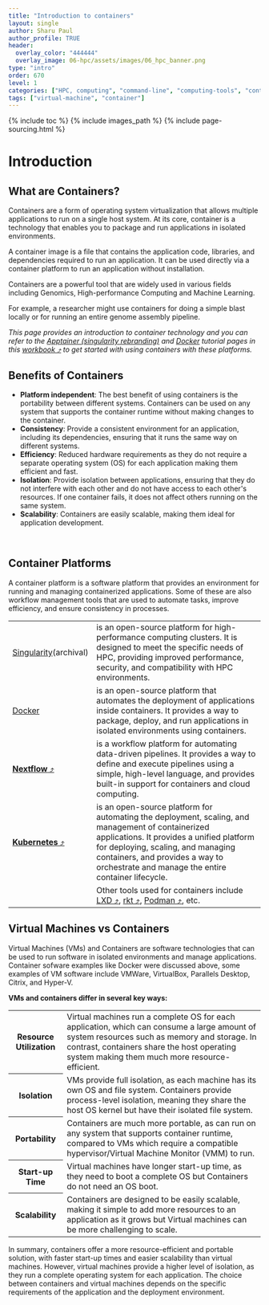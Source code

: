 ```yaml
---
title: "Introduction to containers"
layout: single
author: Sharu Paul
author_profile: TRUE
header:
  overlay_color: "444444"
  overlay_image: 06-hpc/assets/images/06_hpc_banner.png
type: "intro"
order: 670
level: 1
categories: ["HPC, computing", "command-line", "computing-tools", "containers", "virtual-env"]
tags: ["virtual-machine", "container"]
---
```


{% include toc %}
{% include images_path %}
{% include page-sourcing.html %}


# Introduction

## What are Containers?
Containers are a form of operating system virtualization that allows multiple applications to run on a single host system. At its core, container is a technology that enables you to package and run applications in isolated environments.

<div class="note" markdown="1">
A container image is a file that contains the application code, libraries, and dependencies required to run an application. It can be used directly via a container platform to run an application without installation.
</div>

Containers are a powerful tool that are widely used in various fields including Genomics, High-performance Computing and Machine Learning.
<div class="example before" data-before="" markdown="1">
For example, a researcher might use containers for doing a simple blast locally or for running an entire genome assembly pipeline.
</div>

*This page provides an introduction to container technology and you can refer to the <a class="t-links" href="671.1">Apptainer (singularity rebranding)</a> and <a class="t-links" href="672.1">Docker</a> tutorial pages in this <a href="https://datascience.101workbook.org" target="_blank">workbook  ⤴</a> to get started with using containers with these platforms.*
<br>


## Benefits of Containers
* <b>Platform independent</b>: The best benefit of using containers is the portability between different systems. Containers can be used on any system that supports the container runtime without making changes to the container.
* <b>Consistency</b>: Provide a consistent environment for an application, including its dependencies, ensuring that it runs the same way on different systems.
* <b>Efficiency</b>: Reduced hardware requirements as they do not require a separate operating system (OS) for each application making them efficient and fast.
* <b>Isolation</b>: Provide isolation between applications, ensuring that they do not interfere with each other and do not have access to each other's resources. If one container fails, it does not affect others running on the same system.
* <b>Scalability</b>: Containers are easily scalable, making them ideal for application development.
<br>


## Container Platforms
A container platform is a software platform that provides an environment for running and managing containerized applications. Some of these are also workflow management tools that are used to automate tasks, improve efficiency, and ensure consistency in processes.

<table>
  <tr><td><a class="t-links" href="671.2">Singularity</a>(archival)</td> <td>is an open-source platform for high-performance computing clusters. It is designed to meet the specific needs of HPC, providing improved performance, security, and compatibility with HPC environments.</td> </tr>
  <tr><td><a class="t-links" href="672.1">Docker</a></td> <td>is an open-source platform that automates the deployment of applications inside containers. It provides a way to package, deploy, and run applications in isolated environments using containers.</td> </tr>
  <tr><td><a href="https://bioinformaticsworkbook.org/dataAnalysis/nextflow/01_introductionToNextFlow.html#gsc.tab=0" target="_blank"><b>Nextflow</b> ⤴</a></td> <td>is a workflow platform for automating data-driven pipelines. It provides a way to define and execute pipelines using a simple, high-level language, and provides built-in support for containers and cloud computing.</td> </tr>
  <tr><td><a href="https://kubernetes.io/" target="_blank"><b>Kubernetes</b> ⤴</a></td> <td>is an open-source platform for automating the deployment, scaling, and management of containerized applications. It provides a unified platform for deploying, scaling, and managing containers, and provides a way to orchestrate and manage the entire container lifecycle.</td> </tr>
  <tr><td></td> <td>Other tools used for containers include <a href="https://linuxcontainers.org/lxd/" target="_blank">LXD ⤴</a>, <a href="https://github.com/rkt/rkt" target="_blank">rkt ⤴</a>, <a href="https://podman.io/" target="_blank">Podman ⤴</a>, etc.</td> </tr>
</table>


## Virtual Machines vs Containers
Virtual Machines (VMs) and Containers are software technologies that can be used to run software in isolated environments and manage applications. Container sofware examples like Docker were discussed above, some examples of VM software include VMWare, VirtualBox, Parallels Desktop, Citrix, and Hyper-V.

**VMs and containers differ in several key ways:**

<table>
  <tr><th>Resource Utilization</th> <td>Virtual machines run a complete OS for each application, which can consume a large amount of system resources such as memory and storage. In contrast, containers share the host operating system making them much more resource-efficient.</td></tr>
  <tr><th>Isolation</th> <td>VMs provide full isolation, as each machine has its own OS and file system. Containers provide process-level isolation, meaning they share the host OS kernel but have their isolated file system.</td></tr>
  <tr><th>Portability</th> <td>Containers are much more portable, as can run on any system that supports container runtime, compared to VMs which require a compatible hypervisor/Virtual Machine Monitor (VMM) to run.</td></tr>
  <tr><th>Start-up Time</th> <td>Virtual machines have longer start-up time, as they need to boot a complete OS but Containers do not need an OS boot.</td></tr>
  <tr><th>Scalability</th> <td>Containers are designed to be easily scalable, making it simple to add more resources to an application as it grows but Virtual machines can be more challenging to scale.</td></tr>
</table>

In summary, containers offer a more resource-efficient and portable solution, with faster start-up times and easier scalability than virtual machines. However, virtual machines provide a higher level of isolation, as they run a complete operating system for each application. The choice between containers and virtual machines depends on the specific requirements of the application and the deployment environment.
<br>
<br>
